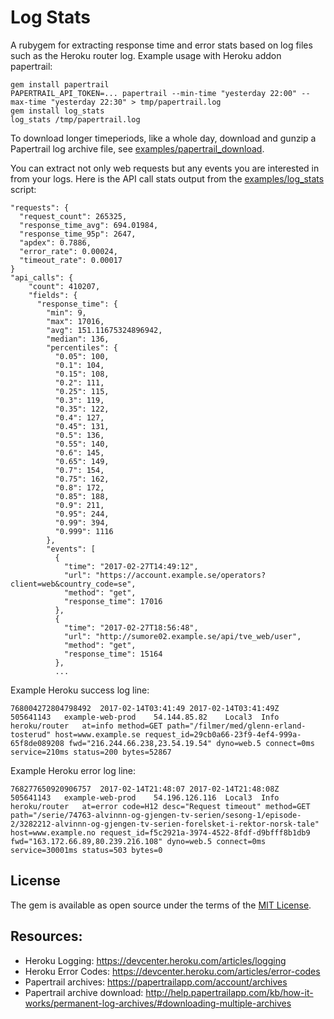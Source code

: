 # Log Stats

A rubygem for extracting response time and error stats based on log files such as
the Heroku router log. Example usage with Heroku addon papertrail:

```
gem install papertrail
PAPERTRAIL_API_TOKEN=... papertrail --min-time "yesterday 22:00" --max-time "yesterday 22:30" > tmp/papertrail.log
gem install log_stats
log_stats /tmp/papertrail.log
```

To download longer timeperiods, like a whole day, download and gunzip a Papertrail log archive file,
see [examples/papertrail_download](examples/papertrail_download).

You can extract not only web requests but any events you are interested in from your logs.
Here is the API call stats output from the [examples/log_stats](examples/log_stats) script:

```
"requests": {
  "request_count": 265325,
  "response_time_avg": 694.01984,
  "response_time_95p": 2647,
  "apdex": 0.7886,
  "error_rate": 0.00024,
  "timeout_rate": 0.00017
}
"api_calls": {
    "count": 410207,
    "fields": {
      "response_time": {
        "min": 9,
        "max": 17016,
        "avg": 151.11675324896942,
        "median": 136,
        "percentiles": {
          "0.05": 100,
          "0.1": 104,
          "0.15": 108,
          "0.2": 111,
          "0.25": 115,
          "0.3": 119,
          "0.35": 122,
          "0.4": 127,
          "0.45": 131,
          "0.5": 136,
          "0.55": 140,
          "0.6": 145,
          "0.65": 149,
          "0.7": 154,
          "0.75": 162,
          "0.8": 172,
          "0.85": 188,
          "0.9": 211,
          "0.95": 244,
          "0.99": 394,
          "0.999": 1116
        },
        "events": [
          {
            "time": "2017-02-27T14:49:12",
            "url": "https://account.example.se/operators?client=web&country_code=se",
            "method": "get",
            "response_time": 17016
          },
          {
            "time": "2017-02-27T18:56:48",
            "url": "http://sumore02.example.se/api/tve_web/user",
            "method": "get",
            "response_time": 15164
          },
          ...
```

Example Heroku success log line:

```
768004272804798492	2017-02-14T03:41:49	2017-02-14T03:41:49Z	505641143	example-web-prod	54.144.85.82	Local3	Info	heroku/router	at=info method=GET path="/filmer/med/glenn-erland-tosterud" host=www.example.se request_id=29cb0a66-23f9-4ef4-999a-65f8de089208 fwd="216.244.66.238,23.54.19.54" dyno=web.5 connect=0ms service=210ms status=200 bytes=52867
```

Example Heroku error log line:

```
768277650920906757	2017-02-14T21:48:07	2017-02-14T21:48:08Z	505641143	example-web-prod	54.196.126.116	Local3	Info	heroku/router	at=error code=H12 desc="Request timeout" method=GET path="/serie/74763-alvinnn-og-gjengen-tv-serien/sesong-1/episode-2/3282212-alvinnn-og-gjengen-tv-serien-forelsket-i-rektor-norsk-tale" host=www.example.no request_id=f5c2921a-3974-4522-8fdf-d9bfff8b1db9 fwd="163.172.66.89,80.239.216.108" dyno=web.5 connect=0ms service=30001ms status=503 bytes=0
```

## License

The gem is available as open source under the terms of the [MIT License](http://opensource.org/licenses/MIT).

## Resources:

* Heroku Logging: https://devcenter.heroku.com/articles/logging
* Heroku Error Codes: https://devcenter.heroku.com/articles/error-codes
* Papertrail archives: https://papertrailapp.com/account/archives
* Papertrail archive download: http://help.papertrailapp.com/kb/how-it-works/permanent-log-archives/#downloading-multiple-archives
